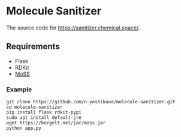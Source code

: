 # Molecule Sanitizer
The source code for https://sanitizer.chemical.space/.

## Requirements
- Flask
- RDKit
- [MoSS](https://borgelt.net/moss.html)

### Example
```
git clone https://github.com/n-yoshikawa/molecule-sanitizer.git
cd molecule-sanitizer
pip install flask rdkit-pypi
sudo apt install default-jre
wget https://borgelt.net/jar/moss.jar
python app.py
```
